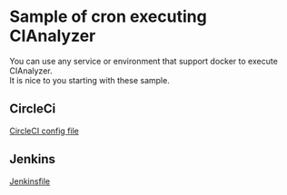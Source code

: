 # Sample of cron executing CIAnalyzer
You can use any service or environment that support docker to execute CIAnalyzer.  
It is nice to you starting with these sample.

## CircleCi
[CircleCI config file](./circleci_cron.yml)

## Jenkins
[Jenkinsfile](./cron.jenkinsfile)